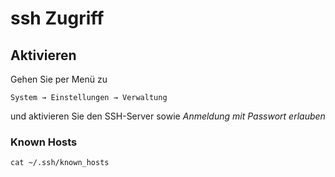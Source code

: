 # ssh Zugriff
## Aktivieren
Gehen Sie per Menü zu 
```
System → Einstellungen → Verwaltung
```
und aktivieren Sie den SSH-Server sowie *Anmeldung mit Passwort erlauben*



### Known Hosts
```
cat ~/.ssh/known_hosts
```
